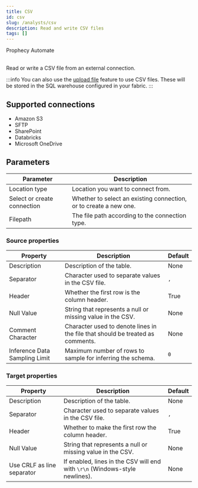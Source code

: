 ```yaml
---
title: CSV
id: csv
slug: /analysts/csv
description: Read and write CSV files
tags: []
---
```


<span class="badge">Prophecy Automate</span><br/><br/>

Read or write a CSV file from an external connection.

:::info
You can also use the [upload file](docs/analysts/development/gems/source-target/table/upload-files.md) feature to use CSV files. These will be stored in the SQL warehouse configured in your fabric.
:::

## Supported connections

- Amazon S3
- SFTP
- SharePoint
- Databricks
- Microsoft OneDrive

## Parameters

| Parameter                   | Description                                                       |
| --------------------------- | ----------------------------------------------------------------- |
| Location type               | Location you want to connect from.                                |
| Select or create connection | Whether to select an existing connection, or to create a new one. |
| Filepath                    | The file path according to the connection type.                   |

### Source properties

| Property                      | Description                                                                    | Default |
| ----------------------------- | ------------------------------------------------------------------------------ | ------- |
| Description                   | Description of the table.                                                      | None    |
| Separator                     | Character used to separate values in the CSV file.                             | `,`     |
| Header                        | Whether the first row is the column header.                                    | True    |
| Null Value                    | String that represents a null or missing value in the CSV.                     | None    |
| Comment Character             | Character used to denote lines in the file that should be treated as comments. | None    |
| Inference Data Sampling Limit | Maximum number of rows to sample for inferring the schema.                     | `0`     |

### Target properties

| Property                   | Description                                                                 | Default |
| -------------------------- | --------------------------------------------------------------------------- | ------- |
| Description                | Description of the table.                                                   | None    |
| Separator                  | Character used to separate values in the CSV file.                          | `,`     |
| Header                     | Whether to make the first row the column header.                            | True    |
| Null Value                 | String that represents a null or missing value in the CSV.                  | None    |
| Use CRLF as line separator | If enabled, lines in the CSV will end with `\r\n` (Windows-style newlines). | None    |
